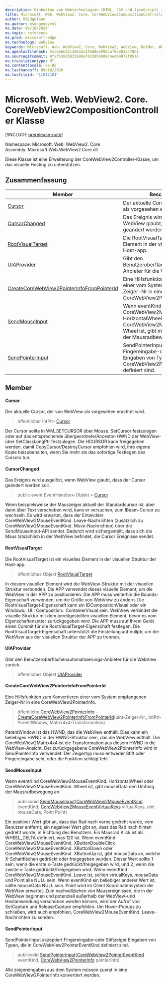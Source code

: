 ```yaml
---
description: Einbetten von Webtechnologien (HTML, CSS und JavaScript) in ihre systemeigenen Anwendungen mit dem Microsoft Edge WebView2-Steuerelement
title: Microsoft. Web. WebView2. Core. CoreWebView2CompositionController
author: MSEdgeTeam
ms.author: msedgedevrel
ms.date: 09/10/2020
ms.topic: reference
ms.prod: microsoft-edge
ms.technology: webview
keywords: Microsoft. Web. WebView2, Core, WebView2, WebView, DotNet, WPF, WinForms, APP, Edge, CoreWebView2, CoreWebView2Controller, Browser Control, Edge HTML, Microsoft. Web. WebView2. Core. CoreWebView2CompositionController
ms.openlocfilehash: 51c6ebb12130632c5fb08e2992caf6ae83a478b1
ms.sourcegitcommit: 0faf538d5033508af4320b9b89c4ed99872f0574
ms.translationtype: MT
ms.contentlocale: de-DE
ms.lasthandoff: 09/10/2020
ms.locfileid: "11012101"
---
```

# Microsoft. Web. WebView2. Core. CoreWebView2CompositionController Klasse 

[!INCLUDE [prerelease-note](../../includes/prerelease-note.md)]

Namespace: Microsoft. Web. WebView2. Core \
Assembly: Microsoft.Web.WebView2.Core.dll

Diese Klasse ist eine Erweiterung der CoreWebView2Controller-Klasse, um das visuelle Hosting zu unterstützen.

## Zusammenfassung

 Member                        | Beschreibungen
--------------------------------|---------------------------------------------
[Cursor](#cursor) | Der aktuelle Cursor, der von WebView als vorgesehen erachtet wird.
[CursorChanged](#cursorchanged) | Das Ereignis wird ausgelöst, wenn WebView glaubt, dass der Cursor geändert werden soll.
[RootVisualTarget](#rootvisualtarget) | Die RootVisualTarget ist ein visuelles Element in der visuellen Struktur der Host-app.
[UIAProvider](#uiaprovider) | Gibt den Benutzeroberflächenautomatisierungs-Anbieter für die WebView zurück.
[CreateCoreWebView2PointerInfoFromPointerId](#createcorewebview2pointerinfofrompointerid) | Eine Hilfsfunktion zum Konvertieren einer vom System empfangenen Zeiger-Nr in eine CoreWebView2PointerInfo.
[SendMouseInput](#sendmouseinput) | Wenn eventKind CoreWebView2MouseEventKind. HorizontalWheel oder CoreWebView2MouseEventKind. Wheel ist, gibt mouseData den Umfang der Mausradbewegung an.
[SendPointerInput](#sendpointerinput) | SendPointerInput akzeptiert Fingereingabe-oder Stiftzeiger Eingaben von Typen, die in CoreWebView2PointerEventKind definiert sind.

## Member

#### Cursor 

Der aktuelle Cursor, der von WebView als vorgesehen erachtet wird.

> öffentlicher IntPtr- [Cursor](#cursor)

Der Cursor sollte in WM_SETCURSOR über Mouse. SetCursor festzulegen oder auf das entsprechende übergeordnete/Ancestor-HWND der WebView-über SetClassLongPtr festzulegen. Die HCURSOR kann freigegeben werden, damit CopyCursor/DestroyCursor empfohlen wird, ihre eigene Kopie beizubehalten, wenn Sie mehr als das sofortige Festlegen des Cursors tun.

#### CursorChanged 

Das Ereignis wird ausgelöst, wenn WebView glaubt, dass der Cursor geändert werden soll.

> public event EventHandler<-Objekt > [Cursor](#cursorchanged)

Wenn beispielsweise der Mauszeiger aktuell der Standardcursor ist, aber dann über Text verschoben wird, kann er versuchen, zum IBeam-Cursor zu wechseln. Es wird erwartet, dass der Entwickler CoreWebView2MouseEventKind. Leave-Nachrichten (zusätzlich zu CoreWebView2MouseEventKind. Move-Nachrichten) über die SendMouseInput-API sendet. Dadurch wird sichergestellt, dass sich die Maus tatsächlich in der WebView befindet, die Cursor Ereignisse sendet.

#### RootVisualTarget 

Die RootVisualTarget ist ein visuelles Element in der visuellen Struktur der Host-app.

> öffentliches Objekt [RootVisualTarget](#rootvisualtarget)

In diesem visuellen Element wird die WebView-Struktur mit der visuellen Struktur verbunden. Die APP verwendet dieses visuelle Element, um die WebView in der APP zu positionieren. Die APP muss weiterhin die Bounds-Eigenschaft verwenden, um die Größe von WebView zu ändern. Die RootVisualTarget-Eigenschaft kann ein IDCompositionVisual oder ein Windows:: UI:: Composition:: ContainerVisual sein. WebView verbindet die visuelle Struktur mit dem bereitgestellten visuellen Element, bevor es vom Eigenschaftensetter zurückgegeben wird. Die APP muss auf Ihrem Gerät einen Commit für die RootVisualTarget-Eigenschaft festlegen. Die RootVisualTarget-Eigenschaft unterstützt die Einstellung auf nullptr, um die WebView aus der visuellen Struktur der APP zu trennen.

#### UIAProvider 

Gibt den Benutzeroberflächenautomatisierungs-Anbieter für die WebView zurück.

> öffentliches Objekt [UIAProvider](#uiaprovider)

#### CreateCoreWebView2PointerInfoFromPointerId 

Eine Hilfsfunktion zum Konvertieren einer vom System empfangenen Zeiger-Nr in eine CoreWebView2PointerInfo.

> öffentliche [CoreWebView2PointerInfo](microsoft-web-webview2-core-corewebview2pointerinfo.md) - [CreateCoreWebView2PointerInfoFromPointerId](#createcorewebview2pointerinfofrompointerid)(uint-Zeiger-Nr., IntPtr-ParentWindow, Matrix4x4-Transformation)

ParentWindow ist das HWND, das die WebView enthält. Dies kann ein beliebiges HWND in der HWND-Struktur sein, das die WebView enthält. Die CoreWebView2Matrix4x4 ist die Transformation aus diesem HWND in die WebView-Ansicht. Der zurückgegebene CoreWebView2PointerInfo wird in SendPointerInfo verwendet. Der Zeigertyp muss entweder Stift oder Fingereingabe sein, oder die Funktion schlägt fehl.

#### SendMouseInput 

Wenn eventKind CoreWebView2MouseEventKind. HorizontalWheel oder CoreWebView2MouseEventKind. Wheel ist, gibt mouseData den Umfang der Mausradbewegung an.

> publicvoid [SendMouseInput](#sendmouseinput)([CoreWebView2MouseEventKind](./namespace-microsoft-web-webview2-core.md) eventKind, [CoreWebView2MouseEventVirtualKeys](./namespace-microsoft-web-webview2-core.md) virtualKeys, uint mouseData, Point Point)

Ein positiver Wert gibt an, dass das Rad nach vorne gedreht wurde, vom Benutzer entfernt; ein negativer Wert gibt an, dass das Rad nach hinten gedreht wurde, in Richtung des Benutzers. Ein Mausrad Klick ist als WHEEL_DELTA definiert, was 120 ist. Wenn eventKind CoreWebView2MouseEventKind. XButtonDoubleClick CoreWebView2MouseEventKind. XButtonDown oder CoreWebView2MouseEventKind. XButtonUp ist, gibt mouseData an, welche X-Schaltflächen gedrückt oder freigegeben wurden. Dieser Wert sollte 1 sein, wenn die erste x-Taste gedrückt/freigegeben wird, und 2, wenn die zweite x-Taste gedrückt/freigegeben wird. Wenn eventKind CoreWebView2MouseEventKind. Leave ist, sollten virtualKeys, mouseData und Point alle NULL sein. Wenn eventKind ein beliebiger anderer Wert ist, sollte mouseData NULL sein. Point wird im Client Koordinatensystem der WebView erwartet. Zum nachvollziehen von Mausereignissen, die in der WebView beginnen und potenziell außerhalb der WebView-und Hostanwendung verschoben werden können, wird der Aufruf von SetCapture und ReleaseCapture empfohlen. Um Hover-Popups zu schließen, wird auch empfohlen, CoreWebView2MouseEventKind. Leave-Nachrichten zu senden.

#### SendPointerInput 

SendPointerInput akzeptiert Fingereingabe-oder Stiftzeiger Eingaben von Typen, die in CoreWebView2PointerEventKind definiert sind.

> publicvoid [SendPointerInput](#sendpointerinput)([CoreWebView2PointerEventKind](./namespace-microsoft-web-webview2-core.md) eventKind, [CoreWebView2PointerInfo](microsoft-web-webview2-core-corewebview2pointerinfo.md) pointerInfo)

Alle zeigereingaben aus dem System müssen zuerst in eine CoreWebView2PointerInfo konvertiert werden.

